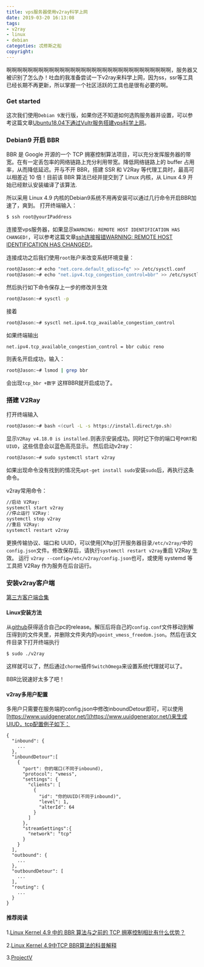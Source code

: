 ```yaml
---
title: vps服务器使用v2ray科学上网
date: 2019-03-20 16:13:08
tags:
- v2ray
- linux
- debian
categoties: 忒修斯之船
copyright:
---
```

啊啊啊啊啊啊啊啊啊啊啊啊啊啊啊啊啊啊啊啊啊啊啊啊啊啊啊啊啊啊啊，服务器又被识别了怎么办！吐血的我准备尝试一下v2ray来科学上网，因为ss，ssr等工具已经长期不再更新，所以掌握一个社区活跃的工具也是很有必要的啊。

### Get started
这次我们使用`Debian 9`发行版，如果你还不知道如何选购服务器并设置，可以参考这篇文章[Ubuntu18.04下通过Vultr服务搭建vps科学上网](http://jinzhnegxu.online/2019/03/14/Ubuntu18-04%E4%B8%8B%E9%80%9A%E8%BF%87Vultr%E6%9C%8D%E5%8A%A1%E6%90%AD%E5%BB%BAvps%E7%A7%91%E5%AD%A6%E4%B8%8A%E7%BD%91/)。

### Debian9 开启 BBR
BBR 是 Google 开源的一个 TCP 拥塞控制算法项目，可以充分发挥服务器的带宽。在有一定丢包率的网络链路上充分利用带宽。降低网络链路上的 buffer 占用率，从而降低延迟。开与不开 BBR，搭建 SSR 和 V2Ray 等代理工具时，最高可以相差近 10 倍！目前该 BBR 算法已经并提交到了 Linux 内核，从 Linux 4.9 开始已经默认安装编译了该算法.

所以采用 Linux 4.9 内核的Debian9系统不用再安装可以通过几行命令开启BBR加速了，爽到。
打开终端输入：
```bash
$ ssh root@yourIPaddress
```
连接至vps服务器，如果显示`WARNING: REMOTE HOST IDENTIFICATION HAS CHANGED!`，可以参考这篇文章[ssh连接报错WARNING: REMOTE HOST IDENTIFICATION HAS CHANGED!](http://jinzhnegxu.online/2019/03/20/ssh%E8%BF%9E%E6%8E%A5%E6%8A%A5%E9%94%99WARNING-REMOTE-HOST-IDENTIFICATION-HAS-CHANGED/)。

连接成功之后我们使用`root`账户来改变系统环境变量：
```bash
root@Jason:~# echo "net.core.default_qdisc=fq" >> /etc/sysctl.conf
root@Jason:~# echo "net.ipv4.tcp_congestion_control=bbr" >> /etc/sysctl.conf
```
然后执行如下命令保存上一步的修改并生效
```bash
root@Jason:~# sysctl -p
```
接着
```bash
root@Jason:~# sysctl net.ipv4.tcp_available_congestion_control
```
如果终端输出
```
net.ipv4.tcp_available_congestion_control = bbr cubic reno
```
则表名开启成功，输入：
```bash
root@Jason:~# lsmod | grep bbr
```
会出现`tcp_bbr +数字` 这样BBR就开启成功了。
### 搭建 V2Ray
打开终端输入
```bash
root@Jason:~# bash <(curl -L -s https://install.direct/go.sh)
```
显示`V2Ray v4.18.0 is installed.`则表示安装成功。同时记下你的端口号`PORT`和`UIUD`，这些信息会以蓝色高亮显示。
然后启动v2ray：
```bash
root@Jason:~# sudo systemctl start v2ray
```
如果出现命令没有找到的情况先`apt-get install sudo`安装`sudo`后，再执行这条命令。

v2ray常用命令：
```bash
//启动 V2Ray:
systemctl start v2ray
//停止运行 V2Ray：
systemctl stop v2ray
//重启 V2Ray:
systemctl restart v2ray
```
更换传输协议、端口和 UUID，可以使用[Xftp]打开服务器目录`/etc/v2ray/`中的`config.json`文件。修改保存后，请执行`systemctl restart v2ray`重启 V2Ray 生效。
运行 `v2ray --config=/etc/v2ray/config.json`也可，或使用 systemd 等工具把 V2Ray 作为服务在后台运行。
### 安装v2ray客户端
[第三方客户端合集](http://briteming.hatenablog.com/entry/2017/10/21/124645)
#### Linux安装方法
从[github](https://github.com/v2ray/v2ray-core/releases)获得适合自己pc的release。解压后将自己的`config.conf`文件移动到解压得到的文件夹里，并删除文件夹内的`vpoint_vmess_freedom.json`。然后在该文件目录下打开终端执行
```bash
$ sudo ./v2ray
```
这样就可以了，然后通过`chorme`插件`SwitchOmega`来设置系统代理就可以了。

BBR比锐速好太多了吧！
#### v2ray多用户配置
多用户只需要在服务端的config.json中修改inboundDetour即可，可以使用[https://www.uuidgenerator.net/](https://www.uuidgenerator.net/)来生成UIUD，tcp配置例子如下：
```config
{
  "inbound": {
    ...
  },
  "inboundDetour":[
    {
      "port": 你的端口(不同于inbound),
      "protocol": "vmess",
      "settings": {
        "clients": [
          {
            "id": "你的UUID(不同于inbound)",
            "level": 1,
            "alterId": 64
          }
        ]
      },
      "streamSettings":{
        "network": "tcp"
      }
    }
  ],
  "outbound": {
    ...
  },
  "outboundDetour": [
    ...
  ],
  "routing": {
    ...
  }
}
```

#### 推荐阅读
1.[Linux Kernel 4.9 中的 BBR 算法与之前的 TCP 拥塞控制相比有什么优势？](https://www.zhihu.com/question/53559433)

2.[Linux Kernel 4.9中TCP BBR算法的科普解释](https://blog.csdn.net/dog250/article/details/54754784)

3.[ProjectV](https://www.v2ray.com/)
